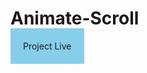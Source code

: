 # Animate-Scroll


<a href="https://sunaramwebdev.github.io/Animate-Scroll/" style="text-decoration: none; background-color: skyblue; padding: 20px;">Project Live</a>
